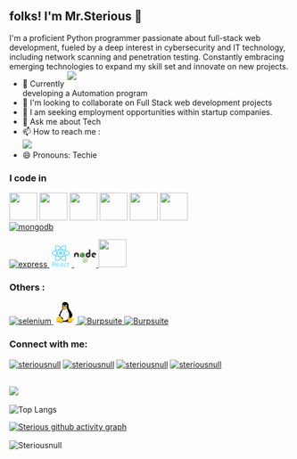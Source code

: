## folks! I'm Mr.Sterious 👋

I'm a proficient Python programmer passionate about full-stack web development, fueled by a deep interest in cybersecurity and IT technology, including network scanning and penetration testing. Constantly embracing emerging technologies to expand my skill set and innovate on new projects.
<br/><img  align="right" width="400" src="https://media3.giphy.com/media/QHE5gWI0QjqF2/200.webp?cid=ecf05e47kbjvsmd8cqqb4ny14yubd3ys2si0rbjbmmudn0xb&ep=v1_gifs_search&rid=200.webp&ct=g">
- 🌱 Currently developing a Automation program
- 👯 I'm looking to collaborate on Full Stack web development projects
- 🤔 I am seeking employment opportunities within startup companies.
- 💬 Ask me about Tech
- 📫 How to reach me :
<br /> [<img src="https://img.shields.io/badge/LinkedIn-0077B5?style=for-the-badge&logo=linkedin&logoColor=white" />](https://www.linkedin.com/in/sterious-null-5a3855307/)
- 😄 Pronouns: Techie

### I code in
<img height="50" width="50" src="https://img.icons8.com/color/48/000000/c-programming.png" /> <img height="50" width="50" src="https://img.icons8.com/color/48/000000/python.png" /> <img height="50" width="50" src="https://img.icons8.com/color/48/000000/java-coffee-cup-logo.png" /> <img height="50" width="50" src="https://img.icons8.com/color/48/000000/html-5.png" /> <img height="50" width="50" src="https://img.icons8.com/color/48/000000/css3.png" /> <img height="50" width="50" src="https://img.icons8.com/color/48/000000/js.png" /> <br/><a href="https://www.mongodb.com/" target="_blank" rel="noreferrer"> <img src="https://www.opc-router.com/wp-content/uploads/2021/03/mongodb_thumbnail-200x269.png" alt="mongodb" width="40" height="40"/> <p align="left"> <a href="https://expressjs.com" target="_blank" rel="noreferrer"> <img src="https://ajeetchaulagain.com/static/7cb4af597964b0911fe71cb2f8148d64/8d565/express-js.webp" alt="express" width="40" height="40"/> </a>  <a href="https://reactjs.org/" target="_blank" rel="noreferrer"> <img src="https://raw.githubusercontent.com/devicons/devicon/master/icons/react/react-original-wordmark.svg" alt="react" width="40" height="40"/> </a> <a href="https://nodejs.org" target="_blank" rel="noreferrer"> <img src="https://raw.githubusercontent.com/devicons/devicon/master/icons/nodejs/nodejs-original-wordmark.svg" alt="nodejs" width="40" height="40"/> </a>  <img height="50" width="50" src="https://img.icons8.com/color/48/000000/mysql-logo.png"/> 

  <h3 align="left">Others :</h3>
<p align="left"> <a href="https://www.selenium.dev" target="_blank" rel="noreferrer"> <img src="https://raw.githubusercontent.com/detain/svg-logos/780f25886640cef088af994181646db2f6b1a3f8/svg/selenium-logo.svg" alt="selenium" width="40" height="40"/> </a>  <a href="https://www.linux.org/" target="_blank" rel="noreferrer"> <img src="https://raw.githubusercontent.com/devicons/devicon/master/icons/linux/linux-original.svg" alt="linux" width="40" height="40"/> </a>  <a href="https://portswigger.net/burp" target="_blank" rel="noreferrer"> <img src="https://www.kali.org/tools/burpsuite/images/burpsuite-logo.svg" alt="Burpsuite" width="40" height="40"/> </a>  <a href="https://nmap.org/" target="_blank" rel="noreferrer"> <img src="https://nmap.org/images/sitelogo.png" alt="Burpsuite" width="60" height="40"/> </a> </p>

<h3 align="left">Connect with me:</h3>
<p align="left">
<a href="https://twitter.com/Steriousnull" target="blank"><img align="center" src="https://raw.githubusercontent.com/rahuldkjain/github-profile-readme-generator/master/src/images/icons/Social/twitter.svg" alt="steriousnull" height="30" width="40" /></a>
<a href="https://www.linkedin.com/in/Steriousnull/" target="blank"><img align="center" src="https://raw.githubusercontent.com/rahuldkjain/github-profile-readme-generator/master/src/images/icons/Social/linked-in-alt.svg" alt="steriousnull" height="30" width="40" /></a>
<a href="https://instagram.com/steriousnull" target="blank"><img align="center" src="https://raw.githubusercontent.com/rahuldkjain/github-profile-readme-generator/master/src/images/icons/Social/instagram.svg" alt="steriousnull" height="30" width="40" /></a>
<a href="#" target="blank"><img align="center" src="https://raw.githubusercontent.com/rahuldkjain/github-profile-readme-generator/master/src/images/icons/Social/youtube.svg" alt="steriousnull" height="30" width="40" /></a>
</p>


<br/>![](https://github-readme-stats.vercel.app/api?username=Steriousnull&theme=light&show_icons=true&title_color=FFD700&icon_color=4169E1&text_color=008000&bg_color=000)

![Top Langs](https://github-readme-stats.vercel.app/api/top-langs/?username=Steriousnull&layout=compact&theme=dark&show_icons=true&title_color=FFD700&icon_color=4169E1&text_color=008000&bg_color=000)

[![Sterious github activity graph](https://github-readme-activity-graph.vercel.app/graph?username=Steriousnull&bg_color=000000&color=ffffff&line=00ff80&point=ffffff&area=true&hide_border=true)](https://github.com/ashutosh00710/github-readme-activity-graph)


<p><img align="center" src="https://github-readme-streak-stats.herokuapp.com/?user=Steriousnull&" alt="Steriousnull" /></p>


